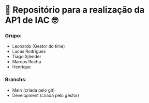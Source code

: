 # 📝 Repositório para a realização da AP1 de IAC 🤓
### Grupo:
* Leonardo (Gestor do time)
* Lucas Rodrigues
* Tiago Sjlender
* Marcos Rocha
* Henrique

### Branchs:
* Main (criada pelo git)
* Development (criada pelo gestor)
